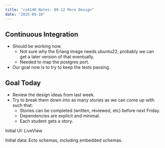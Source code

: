 ```yaml
---
title: "cs4140 Notes: 09-12 More Design"
date: "2025-09-10"
---
```


## Continuous Integration

- Should be working now.
  - Not sure why the Erlang image needs ubuntu22; probably we can get a later
    version of that eventually.
  - Needed to map the postgres port.
- Our goal now is to try to keep the tests passing.

## Goal Today

- Review the design ideas from last week.
- Try to break them down into as many stories as we can come up with such that:
  - Stories can be completed (written, reviewed, etc) before next Friday.
  - Dependencies are explicit and minimal.
  - Each student gets a story.

Initial UI: LiveView

Initial data: Ecto schemas, including embedded schemas.







